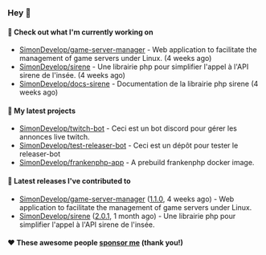 ### Hey 👋

#### 👷 Check out what I'm currently working on

- [SimonDevelop/game-server-manager](https://github.com/SimonDevelop/game-server-manager) - Web application to facilitate the management of game servers under Linux. (4 weeks ago)
- [SimonDevelop/sirene](https://github.com/SimonDevelop/sirene) - Une librairie php pour simplifier l&#39;appel à l&#39;API sirene de l&#39;insée. (4 weeks ago)
- [SimonDevelop/docs-sirene](https://github.com/SimonDevelop/docs-sirene) - Documentation de la librairie php sirene (4 weeks ago)

#### 🌱 My latest projects

- [SimonDevelop/twitch-bot](https://github.com/SimonDevelop/twitch-bot) - Ceci est un bot discord pour gérer les annonces live twitch.
- [SimonDevelop/test-releaser-bot](https://github.com/SimonDevelop/test-releaser-bot) - Ceci est un dépôt pour tester le releaser-bot
- [SimonDevelop/frankenphp-app](https://github.com/SimonDevelop/frankenphp-app) - A prebuild frankenphp docker image.

#### 🔭 Latest releases I've contributed to

- [SimonDevelop/game-server-manager](https://github.com/SimonDevelop/game-server-manager) ([1.1.0](https://github.com/SimonDevelop/game-server-manager/releases/tag/1.1.0), 4 weeks ago) - Web application to facilitate the management of game servers under Linux.
- [SimonDevelop/sirene](https://github.com/SimonDevelop/sirene) ([2.0.1](https://github.com/SimonDevelop/sirene/releases/tag/2.0.1), 1 month ago) - Une librairie php pour simplifier l&#39;appel à l&#39;API sirene de l&#39;insée.


#### ❤️ These awesome people [sponsor me](https://github.com/sponsors/SimonDevelop) (thank you!)

